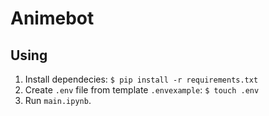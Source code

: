 # Animebot

## Using

1. Install dependecies:
```$ pip install -r requirements.txt```
2. Create `.env` file from template `.envexample`:
```$ touch .env```
3. Run `main.ipynb`.